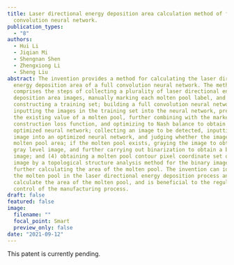 ```yaml
---
title: Laser directional energy deposition area calculation method of full
  convolution neural network.
publication_types:
  - "8"
authors:
  - Hui Li
  - Jiqian Mi
  - Shengnan Shen
  - Zhengxiong Li
  - Sheng Liu
abstract: The invention provides a method for calculating the laser directional
  energy deposition area of a full convolution neural network. The method
  comprises the steps of collecting a plurality of laser directional energy
  deposition area images, manually marking each molten pool label, and further
  constructing a training set; building a full convolution neural network,
  inputting the images in the training set into the neural network, predicting
  the existing value of a molten pool, further combining with the marked
  construction loss function, and optimizing to Nash balance to obtain the
  optimized neural network; collecting an image to be detected, inputting the
  image into an optimized neural network, and judging whether the image has a
  molten pool area; if the molten pool exists, graying the image to obtain a
  gray level image, and further carrying out binarization to obtain a binary
  image; and (4) obtaining a molten pool contour pixel coordinate set of the
  image by a topological structure analysis method for the binary image, and
  further calculating the area of the molten pool. The invention can identify
  the molten pool in the laser directional energy deposition process and
  calculate the area of the molten pool, and is beneficial to the regulation and
  control of the manufacturing process.
draft: false
featured: false
image:
  filename: ""
  focal_point: Smart
  preview_only: false
date: "2021-09-12"
---
```

This patent is currently pending.